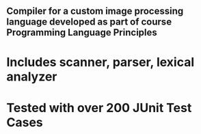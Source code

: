## Compiler for a custom image processing language developed as part of course Programming Language Principles

# Includes scanner, parser, lexical analyzer
# Tested with over 200 JUnit Test Cases

